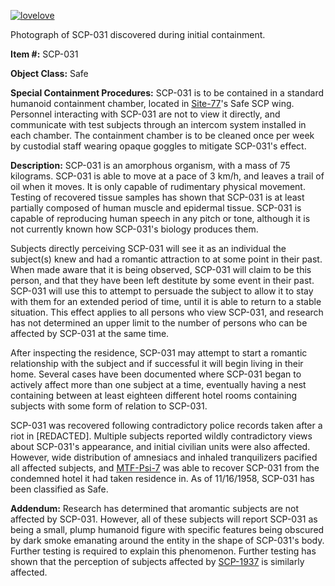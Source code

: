 [![lovelove](http://scp-wiki.wdfiles.com/local--resized-images/scp-031/lovelove/medium.jpg)](http://scp-wiki.wdfiles.com/local--files/scp-031/lovelove)

Photograph of SCP-031 discovered during initial containment.

**Item #:** SCP-031

**Object Class:** Safe

**Special Containment Procedures:** SCP-031 is to be contained in a standard humanoid containment chamber, located in [Site-77](/secure-facility-dossier-site-77)'s Safe SCP wing. Personnel interacting with SCP-031 are not to view it directly, and communicate with test subjects through an intercom system installed in each chamber. The containment chamber is to be cleaned once per week by custodial staff wearing opaque goggles to mitigate SCP-031's effect.

**Description:** SCP-031 is an amorphous organism, with a mass of 75 kilograms. SCP-031 is able to move at a pace of 3 km/h, and leaves a trail of oil when it moves. It is only capable of rudimentary physical movement. Testing of recovered tissue samples has shown that SCP-031 is at least partially composed of human muscle and epidermal tissue. SCP-031 is capable of reproducing human speech in any pitch or tone, although it is not currently known how SCP-031's biology produces them.

Subjects directly perceiving SCP-031 will see it as an individual the subject(s) knew and had a romantic attraction to at some point in their past. When made aware that it is being observed, SCP-031 will claim to be this person, and that they have been left destitute by some event in their past. SCP-031 will use this to attempt to persuade the subject to allow it to stay with them for an extended period of time, until it is able to return to a stable situation. This effect applies to all persons who view SCP-031, and research has not determined an upper limit to the number of persons who can be affected by SCP-031 at the same time.

After inspecting the residence, SCP-031 may attempt to start a romantic relationship with the subject and if successful it will begin living in their home. Several cases have been documented where SCP-031 began to actively affect more than one subject at a time, eventually having a nest containing between at least eighteen different hotel rooms containing subjects with some form of relation to SCP-031.

SCP-031 was recovered following contradictory police records taken after a riot in \[REDACTED\]. Multiple subjects reported wildly contradictory views about SCP-031's appearance, and initial civilian units were also affected. However, wide distribution of amnesiacs and inhaled tranquilizers pacified all affected subjects, and [MTF-Psi-7](/mtf-psi-7-home-improvement-hub) was able to recover SCP-031 from the condemned hotel it had taken residence in. As of 11/16/1958, SCP-031 has been classified as Safe.

**Addendum:** Research has determined that aromantic subjects are not affected by SCP-031. However, all of these subjects will report SCP-031 as being a small, plump humanoid figure with specific features being obscured by dark smoke emanating around the entity in the shape of SCP-031's body. Further testing is required to explain this phenomenon. Further testing has shown that the perception of subjects affected by [SCP-1937](/scp-1937) is similarly affected.